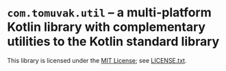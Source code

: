 # `com.tomuvak.util` – a multi-platform Kotlin library with complementary utilities to the Kotlin standard library
This library is licensed under the [MIT License](https://en.wikipedia.org/wiki/MIT_License);
see [LICENSE.txt](LICENSE.txt).
